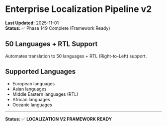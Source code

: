 # Enterprise Localization Pipeline v2

**Last Updated:** 2025-11-01  
**Status:** ✅ Phase 149 Complete (Framework Ready)

## 50 Languages + RTL Support

Automates translation to 50 languages + RTL (Right-to-Left) support.

## Supported Languages

- European languages
- Asian languages
- Middle Eastern languages (RTL)
- African languages
- Oceanic languages

---

**Status:** ✅ **LOCALIZATION V2 FRAMEWORK READY**
